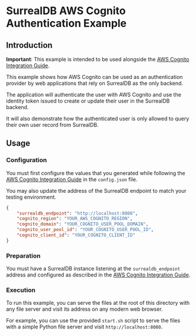 # SurrealDB AWS Cognito Authentication Example

## Introduction

**Important**: This example is intended to be used alongside the [AWS Cognito Integration Guide](https://docs.surrealdb.com/docs/nightly/how-to/integrate-aws-cognito-as-authentication-provider/).

This example shows how AWS Cognito can be used as an authentication provider by web applications that rely on SurrealDB as the only backend.

The application will authenticate the user with AWS Cognito and use the identity token issued to create or update their user in the SurrealDB backend.

It will also demonstrate how the authenticated user is only allowed to query their own user record from SurrealDB.

## Usage

### Configuration

You must first configure the values that you generated while following the [AWS Cognito Integration Guide](https://docs.surrealdb.com/docs/nightly/how-to/integrate-aws-cognito-as-authentication-provider/) in the `config.json` file.

You may also update the address of the SurrealDB endpoint to match your testing environment.

```json
{
	"surrealdb_endpoint": "http://localhost:8000",
	"cognito_region": "YOUR_AWS_COGNITO_REGION",
	"cognito_domain": "YOUR_COGNITO_USER_POOL_DOMAIN",
	"cognito_user_pool_id": "YOUR_COGNITO_USER_POOL_ID",
	"cognito_client_id": "YOUR_COGNITO_CLIENT_ID"
}
```

### Preparation

You must have a SurrealDB instance listening at the `surrealdb_endpoint` address and configured as described in the [AWS Cognito Integration Guide](https://docs.surrealdb.com/docs/nightly/how-to/integrate-aws-cognito-as-authentication-provider/).

### Execution

To run this example, you can serve the files at the root of this directory with any file server and visit its address on any modern web browser.

For example, you can use the provided `start.sh` script to serve the files with a simple Python file server and visit `http://localhost:8080`. 
